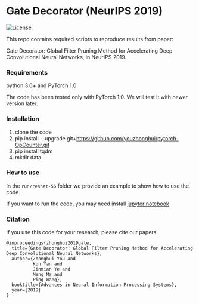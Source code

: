 # Gate Decorator (NeurIPS 2019)

[![License](https://img.shields.io/badge/License-Apache%202.0-blue.svg)](https://github.com/NifTK/NiftyNet/blob/dev/LICENSE)

This repo contains required scripts to reproduce results from paper:

Gate Decorator: Global Filter Pruning Method for Accelerating Deep Convolutional Neural Networks, in NeurIPS 2019.

### Requirements

python 3.6+ and PyTorch 1.0

The code has been tested only with PyTorch 1.0. We will test it with newer version later.

### Installation

1. clone the code
2. pip install --upgrade git+https://github.com/youzhonghui/pytorch-OpCounter.git
3. pip install tqdm
4. mkdir data

### How to use

In the `run/resnet-56` folder we provide an example to show how to use the code.

If you want to run the code, you may need install [jupyter notebook](https://jupyter.org/)

### Citation

If you use this code for your research, please cite our papers.
```
@inproceedings{zhonghui2019gate,
  title={Gate Decorator: Global Filter Pruning Method for Accelerating Deep Convolutional Neural Networks},
  author={Zhonghui You and
          Kun Yan and
          Jinmian Ye and
          Meng Ma and
          Ping Wang},
  booktitle={Advances in Neural Information Processing Systems},
  year={2019}
}
```